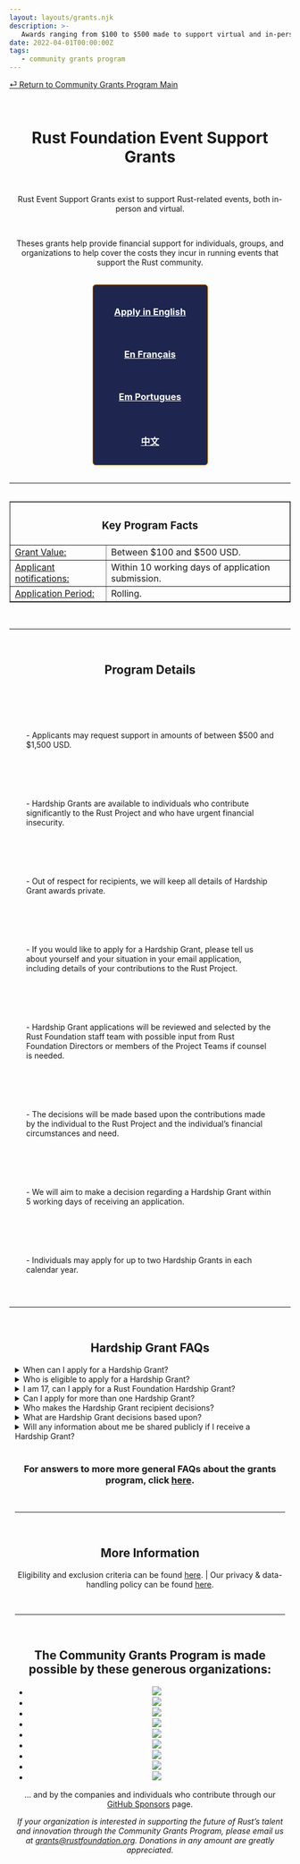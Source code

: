 ```yaml
---
layout: layouts/grants.njk
description: >-
   Awards ranging from $100 to $500 made to support virtual and in-person events benefitting the Rust ecosystem.
date: 2022-04-01T00:00:00Z
tags:
   - community grants program
---
```

[⏎ Return to Community Grants Program Main](/grants/)

<br>
<center><h1>Rust Foundation Event Support Grants</h1>
<div>
<br>
<p>Rust Event Support Grants exist to support Rust-related events, both in-person and virtual.</p>
<br>
<p>Theses grants help provide financial support for individuals, groups, and organizations to help cover the costs they incur in running events that support the Rust community.</p>
<br>

<style>
  .bordered {
    width: 175px;
    max-width: 100%;
    text-align: center;
    color: #FFFFFF;
    height: auto;
    padding: 15px;
    border: 1px solid darkorange;
    border-radius: 6px;
    background-color: #1E2650
  }
</style>

<div class="bordered">
<h3><a href = "https://app.smarterselect.com/programs/80971-Rust-Foundation" style="color:#FFFFFF";>Apply in English</a></h3>
<br>
<h3><a href = "https://app.smarterselect.com/programs/81295-Rust-Foundation" style="color:#FFFFFF";>En Français</a></h3>
<br>
<h3><a href = "https://app.smarterselect.com/programs/81297-Rust-Foundation" style="color:#FFFFFF";>Em Portugues</a></h3>
<br>
<h3><a href = "https://app.smarterselect.com/programs/81296-Rust-Foundation" style="color:#FFFFFF";>中文</a></h3>
</center>
</div>


<br>
<hr>

<center><table>
<table border="”4″"><th colspan="2"><h3>Key Program Facts</h3></th>
  <tr>
    <td><u>Grant Value:</u></td>
    <td>Between $100 and $500 USD.</td>
  </tr>
  <tr>
    <td><u>Applicant notifications:</u</td>
    <td>Within 10 working days of application submission.</td>
  </tr>
  <tr>
    <td><u>Application Period:</u></td>
    <td>Rolling.</td> 
  </tr>
 </table></center>
</div>
<br>
<hr>
<br>
<div><center><h2>Program Details</h2></center>
<br>
<br>

<style>
.detail1, .detail3, .detail5, .detail7, .detail9 {
  display: inline-block;
  padding: 10px 10px;
  margin: 20px;
  vertical-align: top;
}
.detail2, .detail4, .detail6, .detail8 {
  display: inline-block;  
  padding: 10px 10px;
  margin: 20px;
  vertical-align: top;
  }
</style>

<div class="detail1"><p>- Applicants may request support in amounts of between $500 and $1,500 USD.</p></div>

<div class="detail2"><p>- Hardship Grants are available to individuals who contribute significantly to the Rust Project and who have urgent financial insecurity.</p></div>

<div class="detail3"><p>- Out of respect for recipients, we will keep all details of Hardship Grant awards private. </p></div>

<div class="detail4"><p>- If you would like to apply for a Hardship Grant, please tell us about yourself and your situation in your email application, including details of your contributions to the Rust Project.</p></div>

<div class="detail5"><p>- Hardship Grant applications will be reviewed and selected by the Rust Foundation staff team with possible input from Rust Foundation Directors or members of the Project Teams if counsel is needed.</p></div>

<div class="detail6"><p>- The decisions will be made based upon the contributions made by the individual to the Rust Project and the individual’s financial circumstances and need.</p></div>

<div class="detail7"><p>- We will aim to make a decision regarding a Hardship Grant within 5 working days of receiving an application.</p></div>

<div class="detail8"><p>- Individuals may apply for up to two Hardship Grants in each calendar year.
</p></div>
<br>
<hr>
<br>
<center><h2>Hardship Grant FAQs</h2></center>

<style>
.details {
  text-align: left;
  margin: 10px;
  }

.details p {
  margin-bottom: 1em;
  line-height: normal;
}
    </style>

  <div class="details">

  <details>
  <summary>When can I apply for a Hardship Grant?</summary>
  <h3>The Hardship Grant application is open on an ongoing basis. Please visit <a href="/grants/hardship-grants/">this page</a> for more information and to apply.</h3>
</details>

<details>
  <summary>Who is eligible to apply for a Hardship Grant?</summary>
  <h3>Rust community members who contribute significantly to the Rust Project and who have urgent financial insecurity.</h3>
</details>

<details>
  <summary>I am 17, can I apply for a Rust Foundation Hardship Grant?</summary>
  <h3>You have to be 18 or older. We need to be mindful of different countries’ child labor laws, and laws that mean people under the age of 18 can’t enter into legal contracts.</h3>
</details>

<details>
  <summary>Can I apply for more than one Hardship Grant?</summary>
  <h3>You can apply for up to two Hardship Grants in each calendar year.</h3>
</details>

<details>
  <summary>Who makes the Hardship Grant recipient decisions?</summary>
  <h3>Hardship Grant applications will be reviewed and selected by the Rust Foundation staff team with possible input from Rust Foundation Directors or members of the Project Teams if counsel is needed.</h3>
</details>

<details>
  <summary>What are Hardship Grant decisions based upon?</summary>
  <h3>The decisions will be made based upon the contributions made by the individual to the Rust Project and community and the individual’s financial circumstances and needs</h3>
</details>

<details>
  <summary>Will any information about me be shared publicly if I receive a Hardship Grant?</summary>
  <h3>As a rule, the Rust Foundation will endeavor to keep details of any Hardship Grant application as private as possible, due to the sensitive circumstances under which someone might apply for a Hardship Grant.</h3>
</details>
<br>
<center><h3>For answers to more more general FAQs about the grants program, click  <a href="/grants-faqs/">here</a>.</center></h3>
<br>
<hr>
<br>

<center><h2>More Information</h2></center>

<p><center>Eligibility and exclusion criteria can be found <a href="/grants-eligibility/">here</a>. | Our privacy & data-handling policy can be found <a href="/policies/privacy-policy/">here</a>.

</p></center>
<br>

---
<br>

<center><h2>The Community Grants Program is made possible by these generous organizations:</h2></center>

<center><ul class="donorslist"><li><a href="https://www.activision.com/"><img src="/img/grants/activision.png" /></a></li><li><a href="https://aws.amazon.com/"><img src="/img/member/aws.png" /></a></li><li><a href="https://www.cargurus.com/"><img src="/img/grants/cargurus.png" /></a></li><li><a href="https://www.frontendmasters.com/"><img src="/img/grants/frontendmasters.png" /></a></li><li><a href="https://google.com/"><img src="/img/member/google.png" /></a></li><li><a href="https://www.huawei.com/"><img src="/img/member/huawei.png" /></a></li><li><a href="https://replit.com/"><img src="/img/grants/replit.png" /></a></li><li><a href="https://www.tag1consulting.com/"><img src="/img/member/tag1.png" /></a></li><li><a href="https://zama.ai/"><img src="/img/member/zama.png" /></a></li></ul></center>

<center><p>... and by the companies and individuals who contribute through our <a href="https://github.com/sponsors/rustfoundation">GitHub Sponsors</a> page.</p></center>

<center><p><i>If your organization is interested in supporting the future of Rust’s talent and innovation through the Community Grants Program, please email us at <a href="mailto:grants@rustfoundation.org">grants@rustfoundation.org</a>. Donations in any amount are greatly appreciated.</i></p></center>

</section>
